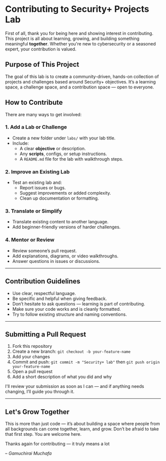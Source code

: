  #  Contributing to Security+ Projects Lab

First of all, thank you for being here and showing interest in contributing. This project is all about learning, growing, and building something meaningful **together**. Whether you're new to cybersecurity or a seasoned expert, your contribution is valued.

##  Purpose of This Project

The goal of this lab is to create a community-driven, hands-on collection of projects and challenges based around Security+ objectives. It’s a learning space, a challenge space, and a contribution space — open to everyone.

##  How to Contribute

There are many ways to get involved:

###  1. Add a Lab or Challenge
- Create a new folder under `labs/` with your lab title.
- Include:
  - A clear **objective** or description.
  - Any **scripts**, configs, or setup instructions.
  - A `README.md` file for the lab with walkthrough steps.

###  2. Improve an Existing Lab
- Test an existing lab and:
  - Report issues or bugs.
  - Suggest improvements or added complexity.
  - Clean up documentation or formatting.

###  3. Translate or Simplify
- Translate existing content to another language.
- Add beginner-friendly versions of harder challenges.

###  4. Mentor or Review
- Review someone’s pull request.
- Add explanations, diagrams, or video walkthroughs.
- Answer questions in issues or discussions.

---

##  Contribution Guidelines

- Use clear, respectful language.
- Be specific and helpful when giving feedback.
- Don’t hesitate to ask questions — learning is part of contributing.
- Make sure your code works and is cleanly formatted.
- Try to follow existing structure and naming conventions.

---

##  Submitting a Pull Request

1. Fork this repository
2. Create a new branch: `git checkout -b your-feature-name`
3. Add your changes
4. Commit and push: `git commit -m "Security+ lab"` then `git push origin your-feature-name`
5. Open a pull request
6. Add a short description of what you did and why

I'll review your submission as soon as I can — and if anything needs changing, I’ll guide you through it.

---

##  Let's Grow Together

This is more than just code — it’s about building a space where people from all backgrounds can come together, learn, and grow. Don’t be afraid to take that first step. You are welcome here.

Thanks again for contributing — it truly means a lot

– *Gamuchirai Muchafa*  
